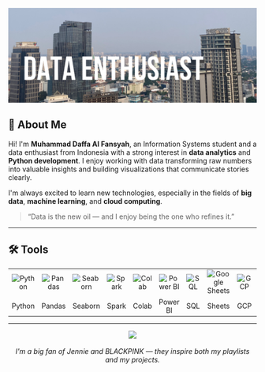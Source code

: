 <!-- HEADER -->
<p align="center">
  <img src="Heading.jpg" alt="Daffa GitHub Banner" />
</p>

<!-- DESKRIPSI DIRI -->
## 👋 About Me

Hi! I'm **Muhammad Daffa Al Fansyah**, an Information Systems student and a data enthusiast from Indonesia with a strong interest in **data analytics** and **Python development**.  I enjoy working with data transforming raw numbers into valuable insights and building visualizations that communicate stories clearly.


I'm always excited to learn new technologies, especially in the fields of **big data**, **machine learning**, and **cloud computing**.

> “Data is the new oil — and I enjoy being the one who refines it.”

---

<!-- TOOLS -->


## 🛠️ Tools

<p align="center">

<table>
  <tr align="center">
    <td><img src="https://cdn.jsdelivr.net/gh/devicons/devicon/icons/python/python-original.svg" width="60" title="Python"/></td>
    <td><img src="https://upload.wikimedia.org/wikipedia/commons/e/ed/Pandas_logo.svg" width="80" title="Pandas"/></td>
    <td><img src="https://seaborn.pydata.org/_static/logo-wide-lightbg.svg" width="90" title="Seaborn"/></td>
    <td><img src="https://spark.apache.org/images/spark-logo-trademark.png" width="70" title="Spark"/></td>
    <td><img src="https://colab.research.google.com/img/colab_favicon_256px.png" width="60" title="Colab"/></td>
    <td><img src="https://upload.wikimedia.org/wikipedia/commons/c/cf/New_Power_BI_Logo.svg" width="60" title="Power BI"/></td>
    <td><img src="https://cdn-icons-png.flaticon.com/512/4248/4248443.png" width="60" title="SQL"/></td>
    <td><img src="https://mailmeteor.com/logos/assets/PNG/Google_Sheets_Logo_256px.png" width="40" title="Google Sheets"/></td>
    <td><img src="https://images.seeklogo.com/logo-png/33/1/google-cloud-logo-png_seeklogo-336116.png" width="90" title="GCP"/></td>
    <td><img src="https://1000logos.net/wp-content/uploads/2024/10/BigQuery-Logo.png" width="90" title="BigQuery"/></td>
  </tr>
  <tr align="center">
    <td>Python</td>
    <td>Pandas</td>
    <td>Seaborn</td>
    <td>Spark</td>
    <td>Colab</td>
    <td>Power BI</td>
    <td>SQL</td>
    <td>Sheets</td>
    <td>GCP</td>
    <td>BigQuery</td>
  </tr>
</table>

</p>


---

<!-- OPSIONAL: GIF JENNIE -->
<p align="center">
  <img src="https://media3.giphy.com/media/v1.Y2lkPTc5MGI3NjExbDJzM3E5Y3ZxMms4a3I2OGppdnI4NHljYjB2bGRhaGp0YjMwcXVsNSZlcD12MV9pbnRlcm5hbF9naWZfYnlfaWQmY3Q9Zw/3otPowKUTgbSzUf8pG/giphy.gif" />
</p>

<p align="center">
  <em>I'm a big fan of Jennie and BLACKPINK — they inspire both my playlists and my projects.</em>
</p>
